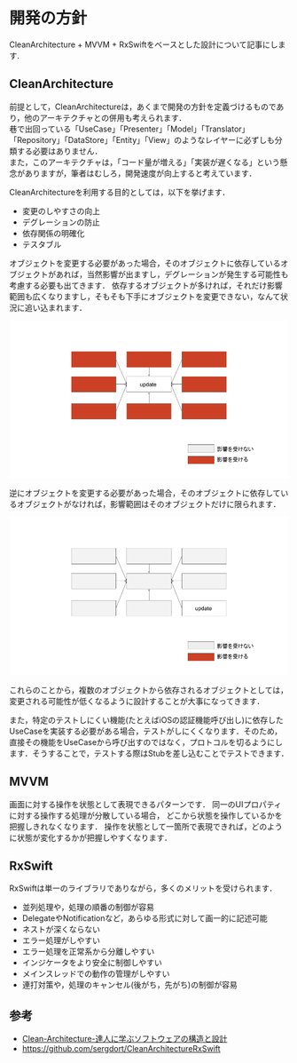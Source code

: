 # 開発の方針

CleanArchitecture + MVVM + RxSwiftをベースとした設計について記事にします.

## CleanArchitecture

前提として，CleanArchitectureは，あくまで開発の方針を定義づけるものであり，他のアーキテクチャとの併用も考えられます．  
巷で出回っている「UseCase」「Presenter」「Model」「Translator」「Repository」「DataStore」「Entity」「View」のようなレイヤーに必ずしも分類する必要はありません．  
また，このアーキテクチャは，「コード量が増える」「実装が遅くなる」という懸念がありますが，筆者はむしろ，開発速度が向上すると考えています．

CleanArchitectureを利用する目的としては，以下を挙げます．

- 変更のしやすさの向上
- デグレーションの防止
- 依存関係の明確化
- テスタブル

オブジェクトを変更する必要があった場合，そのオブジェクトに依存しているオブジェクトがあれば，当然影響が出ますし，デグレーションが発生する可能性も考慮する必要も出てきます．
依存するオブジェクトが多ければ，それだけ影響範囲も広くなりますし，そもそも下手にオブジェクトを変更できない，なんて状況に追い込まれます．

![変更に弱い依存関係](./image/変更に弱い依存関係.png)

逆にオブジェクトを変更する必要があった場合，そのオブジェクトに依存しているオブジェクトがなければ，影響範囲はそのオブジェクトだけに限られます．

![変更に強い依存関係](./image/変更に強い依存関係.png)

これらのことから，複数のオブジェクトから依存されるオブジェクトとしては，変更される可能性が低くなるように設計することが大事になってきます．

また，特定のテストしにくい機能(たとえばiOSの認証機能呼び出し)に依存したUseCaseを実装する必要がある場合，テストがしにくくなります．そのため，直接その機能をUseCaseから呼び出すのではなく，プロトコルを切るようにします．そうすることで，テストする際はStubを差し込むことでテストできます．

## MVVM

画面に対する操作を状態として表現できるパターンです．
同一のUIプロパティに対する操作する処理が分散している場合，
どこから状態を操作しているかを把握しきれなくなります．
操作を状態として一箇所で表現できれば，どのように状態が変化するかが把握しやすくなります．

## RxSwift

RxSwiftは単一のライブラリでありながら，多くのメリットを受けられます．  

- 並列処理や，処理の順番の制御が容易
- DelegateやNotificationなど，あらゆる形式に対して画一的に記述可能
- ネストが深くならない
- エラー処理がしやすい
- エラー処理を正常系から分離しやすい
- インジケータをより安全に制御しやすい
- メインスレッドでの動作の管理がしやすい
- 連打対策や，処理のキャンセル(後がち，先がち)の制御が容易

## 参考

- [Clean-Architecture-達人に学ぶソフトウェアの構造と設計](https://www.amazon.co.jp/Clean-Architecture-達人に学ぶソフトウェアの構造と設計-Robert-C-Martin/dp/4048930656/ref=sr_1_1?ie=UTF8&qid=1543145654&sr=8-1&keywords=クリーン+アーキテクチャ)
- https://github.com/sergdort/CleanArchitectureRxSwift

